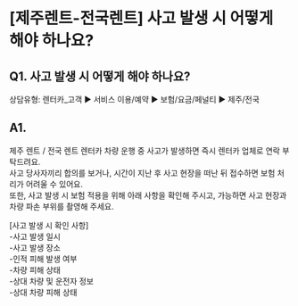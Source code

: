 # [제주렌트-전국렌트] 사고 발생 시 어떻게 해야 하나요?

**Q1. 사고 발생 시 어떻게 해야 하나요?**
---------------------------

상담유형: 렌터카\_고객 ▶ 서비스 이용/예약 ▶ 보험/요금/페널티 ▶ 제주/전국

**A1.**
-------

제주 렌트 / 전국 렌트 렌터카 차량 운행 중 사고가 발생하면 즉시 렌터카 업체로 연락 부탁드려요.  
사고 당사자끼리 합의를 보거나, 시간이 지난 후 사고 현장을 떠난 뒤 접수하면 보험 처리가 어려울 수 있어요.  
또한, 사고 발생 시 보험 적용을 위해 아래 사항을 확인해 주시고, 가능하면 사고 현장과 차량 파손 부위를 촬영해 주세요.

[사고 발생 시 확인 사항]  
-사고 발생 일시  
-사고 발생 장소  
-인적 피해 발생 여부  
-차량 피해 상태  
-상대 차량 및 운전자 정보  
-상대 차량 피해 상태